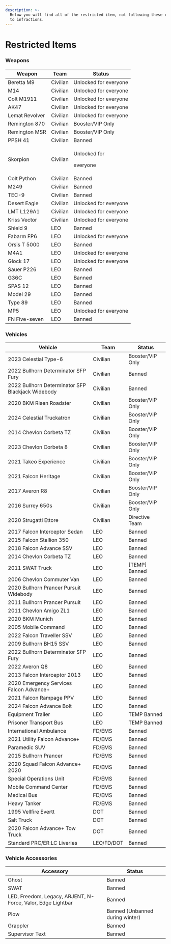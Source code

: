 ```yaml
---
description: >-
  Below you will find all of the restricted item, not following these could lead
  to infractions.
---
```


# Restricted Items

### Weapons

<table data-full-width="true"><thead><tr><th>Weapon</th><th>Team</th><th>Status</th></tr></thead><tbody><tr><td>Beretta M9</td><td>Civilian</td><td>Unlocked for everyone</td></tr><tr><td>M14</td><td>Civilian</td><td>Unlocked for everyone</td></tr><tr><td>Colt M1911</td><td>Civilian</td><td>Unlocked for everyone</td></tr><tr><td>AK47</td><td>Civilian</td><td>Unlocked for everyone</td></tr><tr><td>Lemat Revolver</td><td>Civilian</td><td>Unlocked for everyone</td></tr><tr><td>Remington 870</td><td>Civilian</td><td>Booster/VIP Only</td></tr><tr><td>Remington MSR</td><td>Civilian</td><td>Booster/VIP Only</td></tr><tr><td>PPSH 41</td><td>Civilian</td><td>Banned</td></tr><tr><td>Skorpion</td><td>Civilian</td><td><p>Unlocked for </p><p>everyone</p></td></tr><tr><td>Colt Python</td><td>Civilian</td><td>Banned</td></tr><tr><td>M249</td><td>Civilian</td><td>Banned</td></tr><tr><td>TEC-9</td><td>Civilian</td><td>Banned</td></tr><tr><td>Desert Eagle</td><td>Civilian</td><td>Unlocked for everyone</td></tr><tr><td>LMT L129A1</td><td>Civilian</td><td>Unlocked for everyone</td></tr><tr><td>Kriss Vector</td><td>Civilian</td><td>Unlocked for everyone</td></tr><tr><td>Shield 9 </td><td>LEO</td><td>Banned</td></tr><tr><td>Fabarm FP6</td><td>LEO</td><td>Unlocked for everyone</td></tr><tr><td>Orsis T 5000</td><td>LEO</td><td>Banned</td></tr><tr><td>M4A1</td><td>LEO</td><td>Unlocked for everyone</td></tr><tr><td>Glock 17</td><td>LEO</td><td>Unlocked for everyone</td></tr><tr><td>Sauer P226</td><td>LEO</td><td>Banned</td></tr><tr><td>G36C</td><td>LEO</td><td>Banned</td></tr><tr><td>SPAS 12</td><td>LEO</td><td>Banned</td></tr><tr><td>Model 29</td><td>LEO</td><td>Banned</td></tr><tr><td>Type 89</td><td>LEO</td><td>Banned</td></tr><tr><td>MP5</td><td>LEO</td><td>Unlocked for everyone</td></tr><tr><td>FN Five-seven</td><td>LEO</td><td>Banned</td></tr></tbody></table>

### Vehicles

| Vehicle                                           | Team       | Status           |
| ------------------------------------------------- | ---------- | ---------------- |
| 2023 Celestial Type-6                             | Civilian   | Booster/VIP Only |
| 2022 Bullhorn Determinator SFP Fury               | Civilian   | Banned           |
| 2022 Bullhorn Determinator SFP Blackjack Widebody | Civilian   | Banned           |
| 2020 BKM Risen Roadster                           | Civilian   | Booster/VIP Only |
| 2024 Celestial Truckatron                         | Civilian   | Booster/VIP Only |
| 2014 Chevlon Corbeta TZ                           | Civilian   | Booster/VIP Only |
| 2023 Chevlon Corbeta 8                            | Civilian   | Booster/VIP Only |
| 2021 Takeo Experience                             | Civilian   | Booster/VIP Only |
| 2021 Falcon Heritage                              | Civilian   | Booster/VIP Only |
| 2017 Averon R8                                    | Civilian   | Booster/VIP Only |
| 2016 Surrey 650s                                  | Civilian   | Booster/VIP Only |
| 2020 Strugatti Ettore                             | Civilian   | Directive Team   |
| 2017 Falcon Interceptor Sedan                     | LEO        | Banned           |
| 2015 Falcon Stallion 350                          | LEO        | Banned           |
| 2018 Falcon Advance SSV                           | LEO        | Banned           |
| 2014 Chevlon Corbeta TZ                           | LEO        | Banned           |
| 2011 SWAT Truck                                   | LEO        | \[TEMP] Banned   |
| 2006 Chevlon Commuter Van                         | LEO        | Banned           |
| 2020 Bullhorn Prancer Pursuit Widebody            | LEO        | Banned           |
| 2011 Bullhorn Prancer Pursuit                     | LEO        | Banned           |
| 2011 Chevlon Amigo ZL1                            | LEO        | Banned           |
| 2020 BKM Munich                                   | LEO        | Banned           |
| 2005 Mobile Command                               | LEO        | Banned           |
| 2022 Falcon Traveller SSV                         | LEO        | Banned           |
| 2009 Bullhorn BH15 SSV                            | LEO        | Banned           |
| 2022 Bullhorn Determinator SFP Fury               | LEO        | Banned           |
| 2022 Averon Q8                                    | LEO        | Banned           |
| 2013 Falcon Interceptor 2013                      | LEO        | Banned           |
| 2020 Emergency Services Falcon Advance+           | LEO        | Banned           |
| 2021 Falcon Rampage PPV                           | LEO        | Banned           |
| 2024 Falcon Advance Bolt                          | LEO        | Banned           |
| Equipment Trailer                                 | LEO        | TEMP Banned      |
| Prisoner Transport Bus                            | LEO        | TEMP Banned      |
| International Ambulance                           | FD/EMS     | Banned           |
| 2021 Utility Falcon Advance+                      | FD/EMS     | Banned           |
| Paramedic SUV                                     | FD/EMS     | Banned           |
| 2015 Bullhorn Prancer                             | FD/EMS     | Banned           |
| 2020 Squad Falcon Advance+ 2020                   | FD/EMS     | Banned           |
| Special Operations Unit                           | FD/EMS     | Banned           |
| Mobile Command Center                             | FD/EMS     | Banned           |
| Medical Bus                                       | FD/EMS     | Banned           |
| Heavy Tanker                                      | FD/EMS     | Banned           |
| 1995 Vellfire Evertt                              | DOT        | Banned           |
| Salt Truck                                        | DOT        | Banned           |
| 2020 Falcon Advance+ Tow Truck                    | DOT        | Banned           |
| Standard PRC/ER:LC Liveries                       | LEO/FD/DOT | Banned           |

### Vehicle Accessories

| Accessory                                                   | Status                          |
| ----------------------------------------------------------- | ------------------------------- |
| Ghost                                                       | Banned                          |
| SWAT                                                        | Banned                          |
| LED, Freedom, Legacy, ARJENT, N-Force, Valor, Edge Lightbar | Banned                          |
| Plow                                                        | Banned (Unbanned during winter) |
| Grappler                                                    | Banned                          |
| Supervisor Text                                             | Banned                          |
